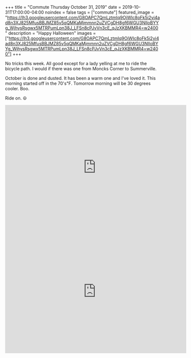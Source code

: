 +++
title =  "Commute Thursday October 31, 2019"
date = 2019-10-31T17:00:00-04:00
noindex = false
tags = ["commute"]
featured_image = "https://lh3.googleusercontent.com/G8OAPC7QmLztmIq9OjWIc8oFk5i2yi4ad8n3XJ825MfusBBJMZ85v5qQMKaMjmmnn2uZVCgDH8gf6WGU3NIloBYYg_WjhysRsgwx5MTRPumLpn38J_LFSn8cPJvVn3cE_qJzXKBMMR4=w2400"
description = "Happy Halloween"
images = ["https://lh3.googleusercontent.com/G8OAPC7QmLztmIq9OjWIc8oFk5i2yi4ad8n3XJ825MfusBBJMZ85v5qQMKaMjmmnn2uZVCgDH8gf6WGU3NIloBYYg_WjhysRsgwx5MTRPumLpn38J_LFSn8cPJvVn3cE_qJzXKBMMR4=w2400"]
+++

No tricks this week. All good except for a lady yelling at me to ride the bicycle path. I would if there was one from Moncks Corner to Summerville.

October is done and dusted. It has been a warm one and I've loved it. This morning started off in the 70's℉. Tomorrow morning will be 30 degrees cooler. Boo.

Ride on. ☮

<iframe height='405' width='590' frameborder='0' allowtransparency='true' scrolling='no' src='https://www.strava.com/activities/2831843295/embed/7d2e6a95e55a960e264ed796a3d386deffeaddf9'></iframe>

<iframe height='405' width='590' frameborder='0' allowtransparency='true' scrolling='no' src='https://www.strava.com/activities/2830313736/embed/540251e247d65a860ff6706623004b90c72223db'></iframe>
